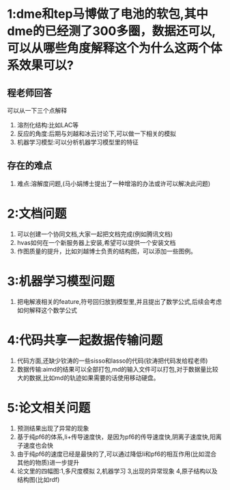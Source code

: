 # 1:dme和tep马博做了电池的软包,其中dme的已经测了300多圈，数据还可以,可以从哪些角度解释这个为什么这两个体系效果可以?
## 程老师回答
可以从一下三个点解释
1. 溶剂化结构:比如LAC等
2. 反应的角度:后期与刘越和冰云讨论下,可以做一下相关的模拟
3. 机器学习模型:可以分析机器学习模型里的特征
## 存在的难点
1. 难点:溶解度问题,(马小娟博士提出了一种增溶的办法或许可以解决此问题)

# 2:文档问题
1. 可以创建一个协同文档,大家一起把文档完成(例如腾讯文档)
2. hvas如何在一个新服务器上安装,希望可以提供一个安装文档
3. 作图质量的提升，比如刘越博士负责的结构图，可以添加一些图例。
 
# 3:机器学习模型问题
1. 把电解液相关的feature,符号回归放到模型里,并且提出了数学公式,后续会考虑如何解释这个数学公式

# 4:代码共享一起数据传输问题
1. 代码方面,还缺少钦涛的一些sisso和lasso的代码(钦涛把代码发给程老师)
2. 数据传输:aimd的结果可以全部打包,md的输入文件可以打包,对于数据量比较大的数据,比如md的轨迹如果需要的话使用移动硬盘。

# 5:论文相关问题
1. 预测结果出现了异常的现象
2. 基于纯pf6的体系,li+传导速度快，是因为pf6的传导速度快,阴离子速度快,阳离子速度也会快
3. 由于纯pf6的速度已经是最快的了,可以通过降低li和pf6的相互作用(比如混合其他的物质)进一步提升
4. 论文里的四幅图:1,多尺度模拟 2,机器学习 3,出现的异常现象 4,原子结构以及结构图(比如rdf)


